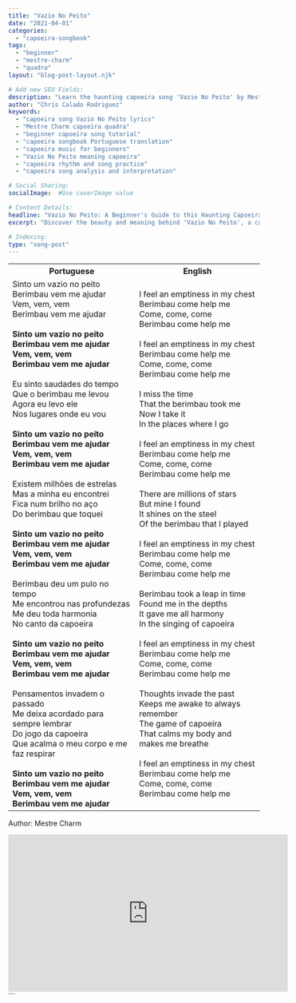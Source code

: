 ```yaml
---
title: "Vazio No Peito"
date: "2021-04-01"
categories:
  - "capoeira-songbook"
tags:
  - "beginner"
  - "mestre-charm"
  - "quadra"
layout: "blog-post-layout.njk"

# Add new SEO Fields:
description: "Learn the haunting capoeira song 'Vazio No Peito' by Mestre Charm. Explore its meaning, lyrics, and beginner-friendly context. Master the rhythm!"
author: "Chris Calado Rodriguez"
keywords:
  - "capoeira song Vazio No Peito lyrics"
  - "Mestre Charm capoeira quadra"
  - "beginner capoeira song tutorial"
  - "capoeira songbook Portuguese translation"
  - "capoeira music for beginners"
  - "Vazio No Peito meaning capoeira"
  - "capoeira rhythm and song practice"
  - "capoeira song analysis and interpretation"

# Social Sharing:
socialImage:  #Use coverImage value

# Content Details:
headline: "Vazio No Peito: A Beginner's Guide to this Haunting Capoeira Song"
excerpt: "Discover the beauty and meaning behind 'Vazio No Peito', a captivating capoeira song by Mestre Charm, perfect for beginners eager to learn rhythm and tradition."

# Indexing:
type: "song-post"
---
```


<table class="capoeira-table">
    <tr class="header-row">
        <th>Portuguese</th>
        <th>English</th>
    </tr>
    <tr>
        <td>Sinto um vazio no peito<br>
Berimbau vem me ajudar<br>
Vem, vem, vem<br>
Berimbau vem me ajudar<br><br>
<b>Sinto um vazio no peito<br>
Berimbau vem me ajudar<br>
Vem, vem, vem<br>
Berimbau vem me ajudar</b><br><br>
Eu sinto saudades do tempo<br>
Que o berimbau me levou<br>
Agora eu levo ele<br>
Nos lugares onde eu vou<br><br>
<b>Sinto um vazio no peito<br>
Berimbau vem me ajudar<br>
Vem, vem, vem<br>
Berimbau vem me ajudar</b><br><br>
Existem milhões de estrelas<br>
Mas a minha eu encontrei<br>
Fica num brilho no aço<br>
Do berimbau que toquei<br><br>
<b>Sinto um vazio no peito<br>
Berimbau vem me ajudar<br>
Vem, vem, vem<br>
Berimbau vem me ajudar</b><br><br>
Berimbau deu um pulo no tempo<br>
Me encontrou nas profundezas<br>
Me deu toda harmonia<br>
No canto da capoeira<br><br>
<b>Sinto um vazio no peito<br>
Berimbau vem me ajudar<br>
Vem, vem, vem<br>
Berimbau vem me ajudar</b><br><br>
Pensamentos invadem o passado<br>
Me deixa acordado para sempre lembrar<br>
Do jogo da capoeira<br>
Que acalma o meu corpo e me faz respirar<br><br>
<b>Sinto um vazio no peito<br>
Berimbau vem me ajudar<br>
Vem, vem, vem<br>
Berimbau vem me ajudar</b></td>
        <td>I feel an emptiness in my chest<br>
Berimbau come help me<br>
Come, come, come<br>
Berimbau come help me<br><br>
I feel an emptiness in my chest<br>
Berimbau come help me<br>
Come, come, come<br>
Berimbau come help me<br><br>
I miss the time<br>
That the berimbau took me<br>
Now I take it<br>
In the places where I go<br><br>
I feel an emptiness in my chest<br>
Berimbau come help me<br>
Come, come, come<br>
Berimbau come help me<br><br>
There are millions of stars<br>
But mine I found<br>
It shines on the steel<br>
Of the berimbau that I played<br><br>
I feel an emptiness in my chest<br>
Berimbau come help me<br>
Come, come, come<br>
Berimbau come help me<br><br>
Berimbau took a leap in time<br>
Found me in the depths<br>
It gave me all harmony<br>
In the singing of capoeira<br><br>
I feel an emptiness in my chest<br>
Berimbau come help me<br>
Come, come, come<br>
Berimbau come help me<br><br>
Thoughts invade the past<br>
Keeps me awake to always remember<br>
The game of capoeira<br>
That calms my body and makes me breathe<br><br>
I feel an emptiness in my chest<br>
Berimbau come help me<br>
Come, come, come<br>
Berimbau come help me</td>
    </tr>
</table>
<figcaption>

Author: Mestre Charm

</figcaption>

<iframe width="560" height="315" src="https://www.youtube.com/embed/jOwhH74R9NM" title="YouTube video player" frameborder="0" allow="accelerometer; autoplay; clipboard-write; encrypted-media; gyroscope; picture-in-picture" allowfullscreen></iframe>
```